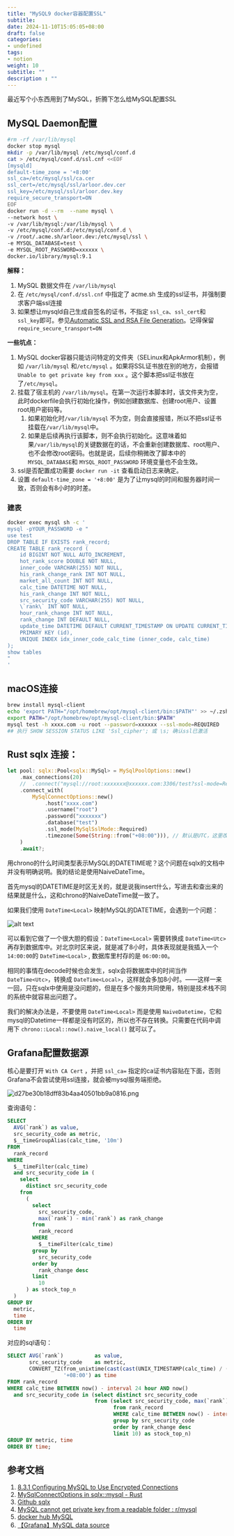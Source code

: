 ```yaml
---
title: "MySQL9 docker容器配置SSL"
subtitle:
date: 2024-11-10T15:05:05+08:00
draft: false
categories: 
- undefined
tags: 
- notion
weight: 10
subtitle: ""
description : ""
---
```


最近写个小东西用到了MySQL，折腾下怎么给MySQL配置SSL
<!--more-->

## MySQL Daemon配置

```bash
#rm -rf /var/lib/mysql
docker stop mysql
mkdir -p /var/lib/mysql /etc/mysql/conf.d
cat > /etc/mysql/conf.d/ssl.cnf <<EOF
[mysqld]
default-time_zone = '+8:00'
ssl_ca=/etc/mysql/ssl/ca.cer
ssl_cert=/etc/mysql/ssl/arloor.dev.cer
ssl_key=/etc/mysql/ssl/arloor.dev.key
require_secure_transport=ON
EOF
docker run -d --rm  --name mysql \
--network host \
-v /var/lib/mysql:/var/lib/mysql \
-v /etc/mysql/conf.d:/etc/mysql/conf.d \
-v /root/.acme.sh/arloor.dev:/etc/mysql/ssl \
-e MYSQL_DATABASE=test \
-e MYSQL_ROOT_PASSWORD=xxxxxx \
docker.io/library/mysql:9.1 
```

**解释：**

1. MySQL 数据文件在 `/var/lib/mysql`
2. 在 `/etc/mysql/conf.d/ssl.cnf` 中指定了 acme.sh 生成的ssl证书，并强制要求客户端ssl连接
3. 如果想让mysqld自己生成自签名的证书，不指定 `ssl_ca`、`ssl_cert`和`ssl_key`即可。参见[Automatic SSL and RSA File Generation](https://dev.mysql.com/doc/refman/9.1/en/creating-ssl-rsa-files-using-mysql.html#creating-ssl-rsa-files-using-mysql-automatic)。记得保留 `require_secure_transport=ON`

**一些坑点：**

1. MySQL docker容器只能访问特定的文件夹（SELinux和ApkArmor机制），例如 `/var/lib/mysql` 和`/etc/mysql` 。如果将SSL证书放在别的地方，会报错  `Unable to get private key from xxx` 。这个脚本把ssl证书放在了`/etc/mysql`。
2. 挂载了宿主机的 `/var/lib/mysql`。在第一次运行本脚本时，该文件夹为空，此时dockerfile会执行初始化操作，例如创建数据库、创建root用户、设置root用户密码等。
    1. 如果初始化时`/var/lib/mysql` 不为空，则会直接报错，所以不把ssl证书挂载在`/var/lib/mysql`中。
    2. 如果是后续再执行该脚本，则不会执行初始化。这意味着如果`/var/lib/mysql`的关键数据在的话，不会重新创建数据库、root用户、也不会修改root密码。也就是说，后续你稍微改了脚本中的 `MYSQL_DATABASE`和 `MYSQL_ROOT_PASSWORD` 环境变量也不会生效。
3. ssl是否配置成功需要 `docker run -it` 查看启动日志来确定。
4. 设置 `default-time_zone = '+8:00'` 是为了让mysql的时间和服务器时间一致，否则会有8小时的时差。

### 建表

```bash
docker exec mysql sh -c '
mysql -pYOUR_PASSWORD -e "
use test
DROP TABLE IF EXISTS rank_record;
CREATE TABLE rank_record (
    id BIGINT NOT NULL AUTO_INCREMENT,
    hot_rank_score DOUBLE NOT NULL,
    inner_code VARCHAR(255) NOT NULL,
    his_rank_change_rank INT NOT NULL,
    market_all_count INT NOT NULL,
    calc_time DATETIME NOT NULL,
    his_rank_change INT NOT NULL,
    src_security_code VARCHAR(255) NOT NULL,
    \`rank\` INT NOT NULL,
    hour_rank_change INT NOT NULL,
    rank_change INT DEFAULT NULL,
    update_time DATETIME DEFAULT CURRENT_TIMESTAMP ON UPDATE CURRENT_TIMESTAMP,
    PRIMARY KEY (id),
    UNIQUE INDEX idx_inner_code_calc_time (inner_code, calc_time)
);
show tables
"
'
```

## macOS连接

```bash
brew install mysql-client
echo 'export PATH="/opt/homebrew/opt/mysql-client/bin:$PATH"' >> ~/.zshrc
export PATH="/opt/homebrew/opt/mysql-client/bin:$PATH"
mysql test -h xxxx.com -u root --password=xxxxxx --ssl-mode=REQUIRED
## 执行 SHOW SESSION STATUS LIKE 'Ssl_cipher'; 或 \s; 确认ssl已激活
```

## Rust sqlx 连接：

```rust
let pool: sqlx::Pool<sqlx::MySql> = MySqlPoolOptions::new()
    .max_connections(20)
    //  .connect("mysql://root:xxxxxxx@xxxxxx.com:3306/test?ssl-mode=Required&timezone=%2B08:00") // timezone参数见https://github.com/launchbadge/sqlx/pull/3418/files。目前合码了，但是没发新版，所以无法使用。
    .connect_with(
        MySqlConnectOptions::new()
            .host("xxxx.com")
            .username("root")
            .password("xxxxxxx")
            .database("test")
            .ssl_mode(MySqlSslMode::Required)
            .timezone(Some(String::from("+08:00"))), // 默认是UTC，这里改成+08:00
    )
    .await?;
```

用chrono的什么时间类型表示MySQL的DATETIME呢？这个问题在sqlx的文档中并没有明确说明。我的结论是使用NaiveDateTime。

首先mysql的DATETIME是时区无关的，就是说我insert什么，写进去和查出来的结果就是什么，这和chrono的NaiveDateTime就一致了。

如果我们使用 `DateTime<Local>` 映射MySQL的DATETIME，会遇到一个问题：

![alt text](/img/sqlx-decode-datetime-by-ref.png)

可以看到它做了一个很大胆的假设：`DateTime<Local>` 需要转换成 `DateTime<Utc>` 再存到数据库中。对北京时区来说，就是减了8小时，具体表现就是我插入一个 `14:00:00`的 `DateTime<Local>` , 数据库里村存的是 `06:00:00`。

相同的事情在decode时候也会发生，sqlx会将数据库中的时间当作 `DateTime<Utc>`，转换成 `DateTime<Local>`，这样就会多加8小时。——这样一来一回，只在sqlx中使用是没问题的，但是在多个服务共同使用，特别是技术栈不同的系统中就容易出问题了。

我们的解决办法是，不要使用 `DateTime<Local>` 而是使用 `NaiveDatetime`，它和mysql的Datetime一样都是没有时区的，所以也不存在转换。只需要在代码中调用下 `chrono::Local::now().naive_local()` 就可以了。

## Grafana配置数据源

核心是要打开 `With CA Cert` ，并把 `ssl_ca=` 指定的ca证书内容贴在下面，否则Grafana不会尝试使用ssl连接，就会被mysql服务端拒绝。 

![d27be30b18dff83b4aa40501bb9a0816.png](/img/d27be30b18dff83b4aa40501bb9a0816.png)

查询语句：

```sql
SELECT
  AVG(`rank`) as value,
  src_security_code as metric,
  $__timeGroupAlias(calc_time, '10m')
FROM
  rank_record
WHERE
  $__timeFilter(calc_time)
  and src_security_code in (
    select
      distinct src_security_code
    from
      (
        select
          src_security_code,
          max(`rank`) - min(`rank`) as rank_change
        from
          rank_record
        WHERE
          $__timeFilter(calc_time)
        group by
          src_security_code
        order by
          rank_change desc
        limit
          10
      ) as stock_top_n
  )
GROUP BY
  metric,
  time
ORDER BY
  time
```

对应的sql语句：

```sql
SELECT AVG(`rank`)          as value,
       src_security_code    as metric,
       CONVERT_TZ(from_unixtime(cast(cast(UNIX_TIMESTAMP(calc_time) / (600) as signed) * 600 as signed)), 'UTC',
                  '+08:00') as time
FROM rank_record
WHERE calc_time BETWEEN now() - interval 24 hour AND now()
  and src_security_code in (select distinct src_security_code
                            from (select src_security_code, max(`rank`) - min(`rank`) as rank_change
                                  from rank_record
                                  WHERE calc_time BETWEEN now() - interval 24 hour AND now()
                                  group by src_security_code
                                  order by rank_change desc
                                  limit 10) as stock_top_n)
GROUP BY metric, time
ORDER BY time;
```

## 参考文档

1. [8.3.1 Configuring MySQL to Use Encrypted Connections](https://dev.mysql.com/doc/refman/9.1/en/using-encrypted-connections.html)
2. [MySqlConnectOptions in sqlx::mysql - Rust](https://docs.rs/sqlx/latest/sqlx/mysql/struct.MySqlConnectOptions.html)
3. [Github sqlx](https://github.com/launchbadge/sqlx)
4. [MySQL cannot get private key from a readable folder : r/mysql](https://www.reddit.com/r/mysql/comments/1enwniu/mysql_cannot_get_private_key_from_a_readable/)
5. [docker hub MySQL](https://hub.docker.com/_/mysql)
6. [【Grafana】MySQL data source](https://grafana.com/docs/grafana/latest/datasources/mysql/)

